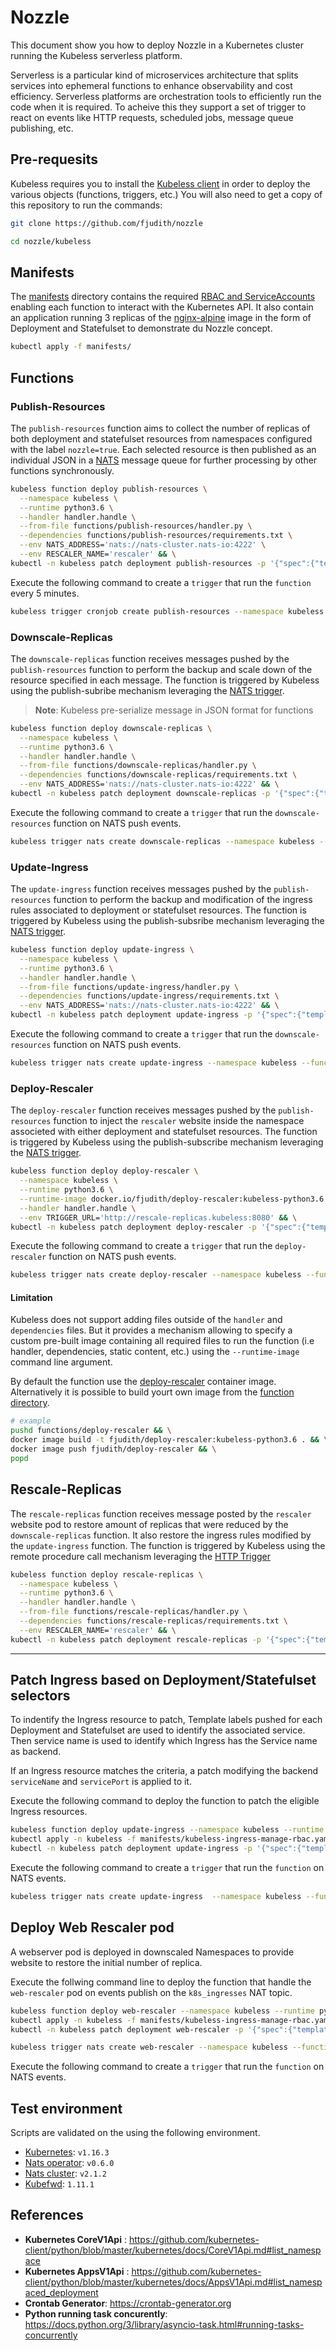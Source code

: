 # Nozzle

This document show you how to deploy Nozzle in a Kubernetes cluster running the Kubeless serverless platform.

Serverless is a particular kind of microservices architecture that splits services into ephemeral functions to enhance observability and cost efficiency.
Serverless platforms are orchestration tools to efficiently run the code when it is required. To acheive this they support a set of trigger to react on events like HTTP requests, scheduled jobs, message queue publishing, etc.

## Pre-requesits

Kubeless requires you to install the [Kubeless client](https://github.com/kubeless/kubeless/releases) in order to deploy the various objects (functions, triggers, etc.)
You will also need to get a copy of this repository to run the commands:

```bash
git clone https://github.com/fjudith/nozzle

cd nozzle/kubeless
```

## Manifests

The [manifests](./manifests/) directory contains the required [RBAC and ServiceAccounts](https://kubernetes.io/docs/reference/access-authn-authz/rbac/) enabling each function to interact with the Kubernetes API.
It also contain an application running 3 replicas of the [nginx-alpine](https://hub.docker.com/r/amd64/nginx) image in the form of Deployment and Statefulset to demonstrate du Nozzle concept.

```bash
kubectl apply -f manifests/
```

## Functions

### Publish-Resources

The `publish-resources` function aims to collect the number of replicas of both deployment and statefulset resources from namespaces configured with the label `nozzle=true`.
Each selected resource is then published as an individual JSON in a [NATS](https://nats.io) message queue for further processing by other functions synchronously.

```bash
kubeless function deploy publish-resources \
  --namespace kubeless \
  --runtime python3.6 \
  --handler handler.handle \
  --from-file functions/publish-resources/handler.py \
  --dependencies functions/publish-resources/requirements.txt \
  --env NATS_ADDRESS='nats://nats-cluster.nats-io:4222' \
  --env RESCALER_NAME='rescaler' && \
kubectl -n kubeless patch deployment publish-resources -p '{"spec":{"template":{"spec":{"serviceAccountName":"kubeless-replica-view"}}}}'
```

Execute the following command to create a `trigger` that run the `function` every 5 minutes.

```bash
kubeless trigger cronjob create publish-resources --namespace kubeless --function publish-resources --schedule '*/5 * * * *'
```

### Downscale-Replicas

The `downscale-replicas` function receives messages pushed by the `publish-resources` function to perform the backup and scale down of the resource specified in each message.
The function is triggered by Kubeless using the publish-subribe mechanism leveraging the [NATS trigger](https://kubeless.io/docs/pubsub-functions/).

> **Note**: Kubeless pre-serialize message in JSON format for functions

```bash
kubeless function deploy downscale-replicas \
  --namespace kubeless \
  --runtime python3.6 \
  --handler handler.handle \
  --from-file functions/downscale-replicas/handler.py \
  --dependencies functions/downscale-replicas/requirements.txt \
  --env NATS_ADDRESS='nats://nats-cluster.nats-io:4222' && \
kubectl -n kubeless patch deployment downscale-replicas -p '{"spec":{"template":{"spec":{"serviceAccountName":"kubeless-replica-manage"}}}}'
```

Execute the following command to create a `trigger` that run the `downscale-resources` function on NATS push events.

```bash
kubeless trigger nats create downscale-replicas --namespace kubeless --function-selector created-by=kubeless,function=downscale-replicas --trigger-topic 'k8s_replicas'
```

### Update-Ingress

The `update-ingress` function receives messages pushed by the `publish-resources` function to perform the backup and modification of the ingress rules associated to deployment or statefulset resources.
The function is triggered by Kubeless using the publish-subsribe mechanism leveraging the [NATS trigger](https://kubeless.io/docs/pubsub-functions/).

```bash
kubeless function deploy update-ingress \
  --namespace kubeless \
  --runtime python3.6 \
  --handler handler.handle \
  --from-file functions/update-ingress/handler.py \
  --dependencies functions/update-ingress/requirements.txt \
  --env NATS_ADDRESS='nats://nats-cluster.nats-io:4222' && \
kubectl -n kubeless patch deployment update-ingress -p '{"spec":{"template":{"spec":{"serviceAccountName":"kubeless-ingress-manage"}}}}'
```

Execute the following command to create a `trigger` that run the `downscale-resources` function on NATS push events.

```bash
kubeless trigger nats create update-ingress --namespace kubeless --function-selector created-by=kubeless,function=update-ingress --trigger-topic 'k8s_replicas'
```

### Deploy-Rescaler

The `deploy-rescaler` function receives messages pushed by the `publish-resources` function to inject the `rescaler` website inside the namespace associeted with either deployment and statefulset resources.
The function is triggered by Kubeless using the publish-subscribe mechanism leveraging the [NATS trigger](https://kubeless.io/docs/pubsub-functions/).

```bash
kubeless function deploy deploy-rescaler \
  --namespace kubeless \
  --runtime python3.6 \
  --runtime-image docker.io/fjudith/deploy-rescaler:kubeless-python3.6 \
  --handler handler.handle \
  --env TRIGGER_URL='http://rescale-replicas.kubeless:8080' && \
kubectl -n kubeless patch deployment deploy-rescaler -p '{"spec":{"template":{"spec":{"serviceAccountName":"kubeless-deployment-manage"}}}}'
```

Execute the following command to create a `trigger` that run the `deploy-rescaler` function on NATS push events.

```bash
kubeless trigger nats create deploy-rescaler --namespace kubeless --function-selector created-by=kubeless,function=deploy-rescaler --trigger-topic 'k8s_ingresses'
```

#### Limitation

Kubeless does not support adding files outside of the `handler` and `dependencies` files.
But it provides a mechanism allowing to specify a custom pre-built image containing all required files to run the function (i.e handler, dependencies, static content, etc.) using the `--runtime-image` command line argument.

By default the function use the [deploy-rescaler](https://hub.docker.com/r/fjudith/deploy-rescaler) container image.
Alternatively it is possible to build yourt own image from the [function directory](./functions/deploy-rescaler).

```bash
# example
pushd functions/deploy-rescaler && \
docker image build -t fjudith/deploy-rescaler:kubeless-python3.6 . && \
docker image push fjudith/deploy-rescaler && \
popd
```

## Rescale-Replicas

The `rescale-replicas` function receives message posted by the `rescaler` website pod to restore amount of replicas that were reduced by the `downscale-replicas` function. It also restore the ingress rules modified by the `update-ingress` function.
The function is triggered by Kubeless using the remote procedure call mechanism leveraging the [HTTP Trigger](https://kubeless.io/docs/http-triggers/)

```bash
kubeless function deploy rescale-replicas \
  --namespace kubeless \
  --runtime python3.6 \
  --handler handler.handle \
  --from-file functions/rescale-replicas/handler.py \
  --dependencies functions/rescale-replicas/requirements.txt \
  --env RESCALER_NAME='rescaler' && \
kubectl -n kubeless patch deployment rescale-replicas -p '{"spec":{"template":{"spec":{"serviceAccountName":"kubeless-rescale-manage"}}}}'
```





---

## Patch Ingress based on Deployment/Statefulset selectors

To indentify the Ingress resource to patch, Template labels pushed for each Deployment and Statefulset are used to identify the associated service.
Then service name is used to identify which Ingress has the Service name as backend.

If an Ingress resource matches the criteria, a patch modifying the backend `serviceName` and `servicePort` is applied to it.

Execute the following command to deploy the function to patch the eligible Ingress resources.

```bash
kubeless function deploy update-ingress --namespace kubeless --runtime python3.6 --handler update-ingress.patch --from-file functions/update-ingress.py --dependencies functions/publish-requirements.txt --env NATS_ADDRESS='nats://nats-cluster.nats-io:4222' && \
kubectl apply -n kubeless -f manifests/kubeless-ingress-manage-rbac.yaml && \
kubectl -n kubeless patch deployment update-ingress -p '{"spec":{"template":{"spec":{"serviceAccountName":"kubeless-ingress-manage"}}}}'
```

Execute the following command to create a `trigger` that run the `function` on NATS events.

```bash
kubeless trigger nats create update-ingress  --namespace kubeless --function-selector created-by=kubeless,function=update-ingress --trigger-topic k8s_replicas
```

## Deploy Web Rescaler pod

A webserver pod is deployed in downscaled Namespaces to provide website to restore the initial number of replica.

Execute the follwing command line to deploy the function that handle the `web-rescaler` pod on events publish on the `k8s_ingresses` NAT topic.

```bash
kubeless function deploy web-rescaler --namespace kubeless --runtime python3.6 --handler web-rescaler.create --from-file functions/web-rescaler.py --dependencies functions/web-requirements.txt && \
kubectl apply -n kubeless -f manifests/kubeless-ingress-manage-rbac.yaml && \
kubectl -n kubeless patch deployment web-rescaler -p '{"spec":{"template":{"spec":{"serviceAccountName":"kubeless-deployment-manage"}}}}'
```

```bash
kubeless trigger nats create web-rescaler --namespace kubeless --function-selector created-by=kubeless,function=web-rescaler --trigger-topic k8s_ingresses
```

Execute the following command to create a `trigger` that run the `function` on NATS events.

## Test environment

Scripts are validated on the using the following environment.

* [Kubernetes](https://github.com/kubernetes/kubernetes): `v1.16.3`
* [Nats operator](https://github.com/nats-io/nats-operator): `v0.6.0`
* [Nats cluster](https://github.com/nats-io/nats-server): `v2.1.2`
* [Kubefwd](https://github.com/txn2/kubefwd): `1.11.1`

## References

* **Kubernetes CoreV1Api** : <https://github.com/kubernetes-client/python/blob/master/kubernetes/docs/CoreV1Api.md#list_namespace>
* **Kubernetes AppsV1Api** : <https://github.com/kubernetes-client/python/blob/master/kubernetes/docs/AppsV1Api.md#list_namespaced_deployment>
* **Crontab Generator**: <https://crontab-generator.org>
* **Python running task concurently**: <https://docs.python.org/3/library/asyncio-task.html#running-tasks-concurrently>
